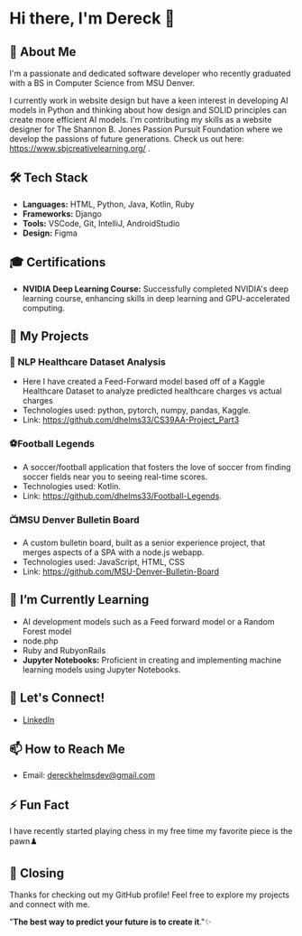 # Hi there, I'm Dereck 👋

## 🚀 About Me

I'm a passionate and dedicated software developer who recently graduated with a BS in Computer Science from MSU Denver.

I currently work in website design but have a keen interest in developing AI models in Python and thinking about how design and SOLID principles can create more efficient AI models. 
I'm contributing my skills as a website designer for The Shannon B. Jones Passion Pursuit Foundation where we develop the passions of future generations. Check us out here: https://www.sbjcreativelearning.org/ .

## 🛠️ Tech Stack

- **Languages:** HTML, Python, Java, Kotlin, Ruby
- **Frameworks:** Django
- **Tools:** VSCode, Git, IntelliJ, AndroidStudio 
- **Design:** Figma

##  🎓 Certifications
- **NVIDIA Deep Learning Course:** Successfully completed NVIDIA's deep learning course, enhancing skills in deep learning and GPU-accelerated computing.

## 🔧 My Projects

### 📌 NLP Healthcare Dataset Analysis
- Here I have created a Feed-Forward model based off of a Kaggle Healthcare Dataset to analyze predicted healthcare charges vs actual charges
- Technologies used: python, pytorch, numpy, pandas, Kaggle.
- Link: https://github.com/dhelms33/CS39AA-Project_Part3

### ⚽Football Legends
- A soccer/football application that fosters the love of soccer from finding soccer fields near you to seeing real-time scores.
- Technologies used: Kotlin.
- Link: https://github.com/dhelms33/Football-Legends.

### 📺MSU Denver Bulletin Board
- A custom bulletin board, built as a senior experience project, that merges aspects of a SPA with a node.js webapp.
- Technologies used: JavaScript, HTML, CSS
- Link: https://github.com/MSU-Denver-Bulletin-Board

## 🌱 I’m Currently Learning

- AI development models such as a Feed forward model or a Random Forest model
- node.php
- Ruby and RubyonRails
- **Jupyter Notebooks:** Proficient in creating and implementing machine learning models using Jupyter Notebooks.
## 🔗 Let's Connect!

- [LinkedIn](https://www.linkedin.com/in/dereck-helms-211593186/)

## 📫 How to Reach Me

- Email: dereckhelmsdev@gmail.com

## ⚡ Fun Fact

I have recently started playing chess in my free time my favorite piece is the pawn♟️

## 👋 Closing

Thanks for checking out my GitHub profile! Feel free to explore my projects and connect with me. 

"**The best way to predict your future is to create it**."✨
